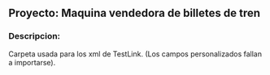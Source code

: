 ## Proyecto: Maquina vendedora de billetes de tren

### Descripcion:

Carpeta usada para los xml de TestLink.
(Los campos personalizados fallan a importarse).